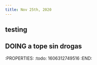 ```yaml
---
title: Nov 25th, 2020
---
```


## testing
## DOING a tope sin drogas
:PROPERTIES:
:todo: 1606312749516
:END:
##
##
